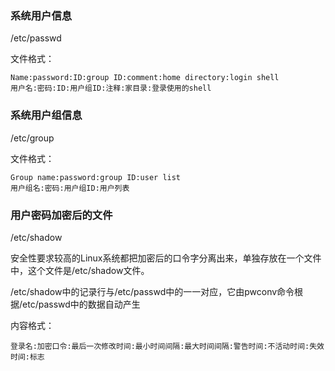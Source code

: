 ### 系统用户信息
/etc/passwd

文件格式：
```
Name:password:ID:group ID:comment:home directory:login shell
用户名:密码:ID:用户组ID:注释:家目录:登录使用的shell
```

### 系统用户组信息
/etc/group

文件格式：
```
Group name:password:group ID:user list
用户组名:密码:用户组ID:用户列表
```

### 用户密码加密后的文件
/etc/shadow

安全性要求较高的Linux系统都把加密后的口令字分离出来，单独存放在一个文件中，这个文件是/etc/shadow文件。

/etc/shadow中的记录行与/etc/passwd中的一一对应，它由pwconv命令根据/etc/passwd中的数据自动产生

内容格式：
```
登录名:加密口令:最后一次修改时间:最小时间间隔:最大时间间隔:警告时间:不活动时间:失效时间:标志
```
